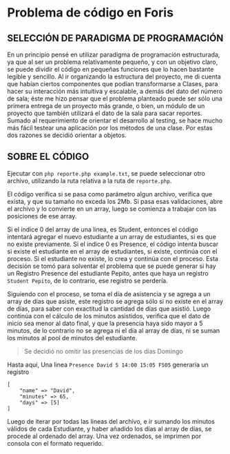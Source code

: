 # Problema de código en Foris 
## SELECCIÓN DE PARADIGMA DE PROGRAMACIÓN

En un principio pensé en utilizar paradigma de programación estructurada, ya que al ser un problema relativamente pequeño, y con un objetivo claro, se puede dividir el código en pequeñas funciones que lo hacen bastante legible y sencillo. Al ir organizando la estructura del proyecto, me di cuenta que habían ciertos componentes que podían transformarse a Clases, para hacer su interacción más intuitiva y escalable, a demás del dato del número de sala; éste me hizo pensar que el problema planteado puede ser sólo una primera entrega de un proyecto más grande, o bien, un módulo de un proyecto que también utilizará el dato de la sala para sacar reportes. Sumado al requerimiento de orientar el desarrollo al testing, se hace mucho más fácil testear una aplicación por los métodos de una clase. Por estas dos razones se decidió orientar a objetos.


## SOBRE EL CÓDIGO 


Ejecutar con `php reporte.php example.txt`, se puede seleccionar otro archivo, utilizando la ruta relativa a la ruta de `reporte.php`.

El código verifica si se pasa como parámetro algun archivo, verifica que exista, y que su tamaño no exceda los 2Mb.
Si pasa esas validaciones, abre el archivo y lo convierte en un array, luego se comienza a trabajar con las posiciones de ese array.

Si el índice 0 del array de una linea, es Student, entonces el código intentará agregar el nuevo estudiante a un array de estudiantes, si es que no existe previamente. Si el indice 0 es Presence, el código intenta buscar si existe el estudiante en el array de estudiantes, si existe, continúa con el proceso. Si el estudiante no existe, lo crea y continúa con el proceso. Esta decisión se tomó para solventar el problema que se puede generar si hay un Registro Presence del estudiante Pepito, antes que haya un registro `Student Pepito`, de lo contrario, ese registro se perdería.

Siguiendo con el proceso, se toma el día de asistencia y se agrega a un array de días que asiste, este registro se agrega sólo si no existe en el array de días, para saber con exactitud la cantidad de días que asistió. Luego continúa con el cálculo de los minutos asistidos, verifica que el dato de inicio sea menor al dato final, y que la presencia haya sido mayor a 5 minutos, de lo contrario no se agrega ni el día al array de días, ni se suman los minutos al pool de minutos del estudiante.

> Se decidió no omitir las presencias de los días Domingo

Hasta aquí, Una linea `Presence David 5 14:00 15:05 F505` generaría un registro 
```
[
    "name" => "David",
    "minutes" => 65,
    "days" => [5]
]
```

Luego de iterar por todas las lineas del archivo, e ir sumando los minutos válidos de cada Estudiante, y haber añadido los días al array de días, se procede al ordenado del array. Una vez ordenados, se imprimen por consola con el formato requerido.